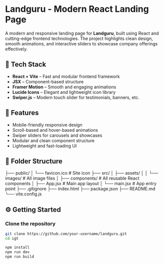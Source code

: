 # Landguru - Modern React Landing Page

A modern and responsive landing page for **Landguru**, built using React and cutting-edge frontend technologies. The project highlights clean design, smooth animations, and interactive sliders to showcase company offerings effectively.

## 🚀 Tech Stack

- **React + Vite** – Fast and modular frontend framework
- **JSX** – Component-based structure
- **Framer Motion** – Smooth and engaging animations
- **Lucide Icons** – Elegant and lightweight icon library
- **Swiper.js** – Modern touch slider for testimonials, banners, etc.

## 🎯 Features

- Mobile-friendly responsive design
- Scroll-based and hover-based animations
- Swiper sliders for carousels and showcases
- Modular and clean component structure
- Lightweight and fast-loading UI

## 📁 Folder Structure

├── public/
│ └── favicon.ico # Site icon
├── src/
│ ├── assets/
│ │ └── images/ # All image files
│ ├── components/ # All reusable React components
│ ├── App.jsx # Main app layout
│ └── main.jsx # App entry point
├── .gitignore
├── index.html
├── package.json
├── README.md
└── vite.config.js


## ⚙️ Getting Started

### Clone the repository

```bash
git clone https://github.com/your-username/landguru.git
cd igt

npm install
npm run dev
npm run build

